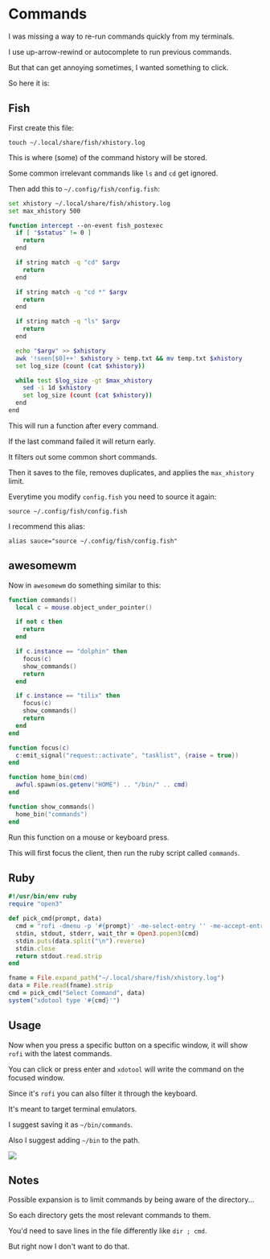 # Commands

I was missing a way to re-run commands quickly from my terminals.

I use up-arrow-rewind or autocomplete to run previous commands.

But that can get annoying sometimes, I wanted something to click.

So here it is:

## Fish

First create this file:

`touch ~/.local/share/fish/xhistory.log`

This is where (some) of the command history will be stored.

Some common irrelevant commands like `ls` and `cd` get ignored.

Then add this to `~/.config/fish/config.fish`:

```bash
set xhistory ~/.local/share/fish/xhistory.log
set max_xhistory 500

function intercept --on-event fish_postexec
  if [ "$status" != 0 ]
    return
  end

  if string match -q "cd" $argv
    return
  end

  if string match -q "cd *" $argv
    return
  end

  if string match -q "ls" $argv
    return
  end

  echo "$argv" >> $xhistory
  awk '!seen[$0]++' $xhistory > temp.txt && mv temp.txt $xhistory
  set log_size (count (cat $xhistory))

  while test $log_size -gt $max_xhistory
    sed -i 1d $xhistory
    set log_size (count (cat $xhistory))
  end
end
```

This will run a function after every command.

If the last command failed it will return early.

It filters out some common short commands.

Then it saves to the file, removes duplicates, and applies the `max_xhistory` limit.

Everytime you modify `config.fish` you need to source it again:

`source ~/.config/fish/config.fish`

I recommend this alias:

`alias sauce="source ~/.config/fish/config.fish"`

## awesomewm

Now in `awesomewm` do something similar to this:

```lua
function commands()
  local c = mouse.object_under_pointer()

  if not c then
    return
  end

  if c.instance == "dolphin" then
    focus(c)
    show_commands()
    return
  end

  if c.instance == "tilix" then
    focus(c)
    show_commands()
    return
  end
end

function focus(c)
  c:emit_signal("request::activate", "tasklist", {raise = true})
end

function home_bin(cmd)
  awful.spawn(os.getenv("HOME") .. "/bin/" .. cmd)
end

function show_commands()
  home_bin("commands")
end
```

Run this function on a mouse or keyboard press.

This will first focus the client, then run the ruby script called `commands`.

## Ruby

```ruby
#!/usr/bin/env ruby
require "open3"

def pick_cmd(prompt, data)
  cmd = "rofi -dmenu -p '#{prompt}' -me-select-entry '' -me-accept-entry 'MousePrimary' -i"
  stdin, stdout, stderr, wait_thr = Open3.popen3(cmd)
  stdin.puts(data.split("\n").reverse)
  stdin.close
  return stdout.read.strip
end

fname = File.expand_path("~/.local/share/fish/xhistory.log")
data = File.read(fname).strip
cmd = pick_cmd("Select Command", data)
system("xdotool type '#{cmd}'")
```

## Usage

Now when you press a specific button on a specific window, it will show `rofi` with the latest commands.

You can click or press enter and `xdotool` will write the command on the focused window.

Since it's `rofi` you can also filter it through the keyboard.

It's meant to target terminal emulators.

I suggest saving it as `~/bin/commands`.

Also I suggest adding `~/bin` to the path.

![](https://i.imgur.com/ajk8iWQ.jpg)

## Notes

Possible expansion is to limit commands by being aware of the directory...

So each directory gets the most relevant commands to them.

You'd need to save lines in the file differently like `dir ; cmd`.

But right now I don't want to do that.